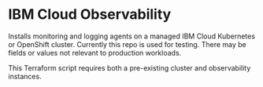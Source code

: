 # IBM Cloud Observability

Installs monitoring and logging agents on a managed IBM Cloud Kubernetes or OpenShift cluster. Currently this repo is used for testing. There may be fields or values not relevant to production workloads.

This Terraform script requires both a pre-existing cluster and observability instances.